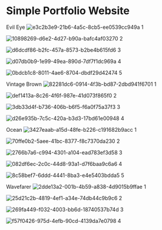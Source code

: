 # Simple Portfolio Website
Evil Eye
![e3c2b3e9-21b6-4a5c-8cb5-ee0539cc949a](https://user-images.githubusercontent.com/113114313/191652104-bae39ad8-eb49-48e1-8528-8168fad5b94e.jpg)      1

![10898269-d6e2-4d27-b90a-bafc4af03270](https://user-images.githubusercontent.com/113114313/191652270-7538da82-58fe-4e7d-8493-d84f9f5a7440.jpg)      2

![d6dcdf86-b2fc-457a-8573-b2be4b615fd6](https://user-images.githubusercontent.com/113114313/191666669-d81fad05-cbee-4ce7-adf7-ea6e5792235d.jpg)      3

![d07db0b9-1e99-49ea-890d-7df7f1dc969a](https://user-images.githubusercontent.com/113114313/191668190-67ff0251-9857-4cca-a23d-c014b25f081a.jpg)      4

![0bdcb1c8-8011-4ae6-8704-dbdf29d42474](https://user-images.githubusercontent.com/113114313/191671242-eb9130db-ede0-437c-a7cf-816adb5298b1.jpg)      5



Vintage Brown
![82281dc6-0914-4f3b-bd87-2dbd941f6701](https://user-images.githubusercontent.com/113114313/191652837-dba37cf8-88bb-4560-99c5-a1833a976419.jpg)      1

![def1413a-8c26-4f6f-987e-41d073f865f0](https://user-images.githubusercontent.com/113114313/191653787-89f62368-7a62-4b03-8607-ed8b93ac248a.jpg)      2

![3db33d4f-b736-406b-b6f5-f6a0f75a37f3](https://user-images.githubusercontent.com/113114313/191668604-d31d813d-dcd5-4285-a5f3-c241f8012ceb.jpg)      3

![d26e935b-7c5c-420a-b3d3-17bd61e00948](https://user-images.githubusercontent.com/113114313/191668632-a65643be-5197-40e3-9589-1da71537ef18.jpg)      4



Ocean
![3427eaab-a15d-48fe-b226-c191682b9acc](https://user-images.githubusercontent.com/113114313/191653959-e3eb6c13-bf9f-4fb1-8ee4-1ba41f44fa9a.jpg)      1

![70ffe0b2-5aee-41bc-8377-f8c7370da230](https://user-images.githubusercontent.com/113114313/191668940-8f1065df-f305-4ecf-9b6d-b326b641c03a.jpg)      2

![2766b7a6-c994-4301-a104-ead783ef3d58](https://user-images.githubusercontent.com/113114313/191669018-fdba0e99-2446-4eb3-aacf-0f79c2cb7229.jpg)      3

![082df6ec-2c0c-44d8-93a1-d7f6baa9c6a6](https://user-images.githubusercontent.com/113114313/191669060-0455232b-d393-44a2-9f94-17a935ccc39c.jpg)      4

![8c58bef7-6ddd-4441-8ba3-e4e5403bdda5](https://user-images.githubusercontent.com/113114313/191724841-82375a25-be2f-4f6c-b22c-e7754bcbc510.jpg)      5


Wavefarer
![2dde13a2-001b-4b59-a838-4d9015b9ffae](https://user-images.githubusercontent.com/113114313/191669528-01f431b8-e24b-48ab-b4dd-eaa8ffa7e8de.jpg)     1

![25d21c2b-4819-4ef1-a34e-74db44c9b9c6](https://user-images.githubusercontent.com/113114313/191669913-87d3b990-2e6d-4776-ab6e-497eeb0ceb69.jpg)     2

![269fa449-f032-4003-bb6d-18740537b74d](https://user-images.githubusercontent.com/113114313/191669545-7022c01b-3893-43ba-afe3-c734e6341dc3.jpg)     3

![f57f0426-975d-4efb-90cd-4139da7e0798](https://user-images.githubusercontent.com/113114313/191669557-b3a9a929-79a2-4c0f-9c8a-797a2e87a812.jpg)      4
